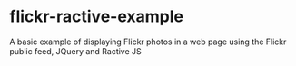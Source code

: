 # flickr-ractive-example
A basic example of displaying Flickr photos in a web page using the Flickr public feed, JQuery and Ractive JS
